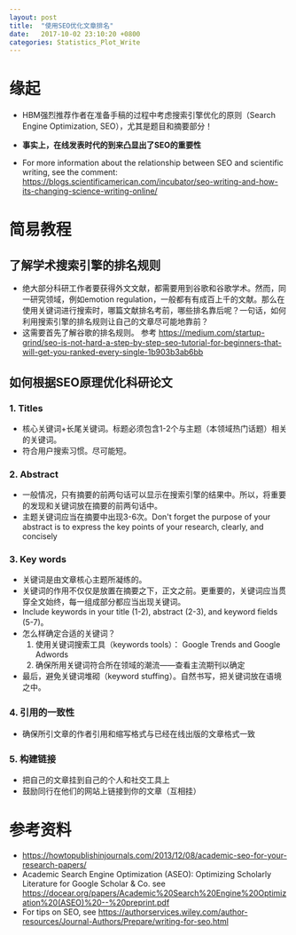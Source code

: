 ```yaml
---
layout: post
title:  "使用SEO优化文章排名"
date:   2017-10-02 23:10:20 +0800
categories: Statistics_Plot_Write
---
```


# 缘起
* HBM强烈推荐作者在准备手稿的过程中考虑搜索引擎优化的原则（Search Engine Optimization, SEO），尤其是题目和摘要部分！

* **事实上，在线发表时代的到来凸显出了SEO的重要性**
* For more information about the relationship between SEO and scientific writing, see the comment: https://blogs.scientificamerican.com/incubator/seo-writing-and-how-its-changing-science-writing-online/

# 简易教程
## 了解学术搜索引擎的排名规则
* 绝大部分科研工作者要获得外文文献，都需要用到谷歌和谷歌学术。然而，同一研究领域，例如emotion regulation，一般都有有成百上千的文献。那么在使用关键词进行搜索时，哪篇文献排名考前，哪些排名靠后呢？一句话，如何利用搜索引擎的排名规则让自己的文章尽可能地靠前？
* 这需要首先了解谷歌的排名规则。
参考 https://medium.com/startup-grind/seo-is-not-hard-a-step-by-step-seo-tutorial-for-beginners-that-will-get-you-ranked-every-single-1b903b3ab6bb
## 如何根据SEO原理优化科研论文
### 1. Titles
* 核心关键词+长尾关键词。标题必须包含1-2个与主题（本领域热门话题）相关的关键词。
* 符合用户搜索习惯。尽可能短。
### 2. Abstract
* 一般情况，只有摘要的前两句话可以显示在搜索引擎的结果中。所以，将重要的发现和关键词放在摘要的前两句话中。
* 主题关键词应当在摘要中出现3-6次。Don't forget the purpose of your abstract is to express the key points of your research, clearly, and concisely
### 3. Key words
* 关键词是由文章核心主题所凝练的。
* 关键词的作用不仅仅是放置在摘要之下，正文之前。更重要的，关键词应当贯穿全文始终，每一组成部分都应当出现关键词。
* Include keywords in your title (1-2), abstract (2-3), and keyword fields (5-7)。
* 怎么样确定合适的关键词？
     1. 使用关键词搜索工具（keywords tools）： Google Trends and Google Adwords
     2. 确保所用关键词符合所在领域的潮流——查看主流期刊以确定
* 最后，避免关键词堆砌（keyword stuffing）。自然书写，把关键词放在语境之中。
### 4. 引用的一致性
* 确保所引文章的作者引用和缩写格式与已经在线出版的文章格式一致
### 5. 构建链接
* 把自己的文章挂到自己的个人和社交工具上
* 鼓励同行在他们的网站上链接到你的文章（互相挂）
# 参考资料
* https://howtopublishinjournals.com/2013/12/08/academic-seo-for-your-research-papers/
* Academic Search Engine Optimization (ASEO): Optimizing Scholarly Literature for Google Scholar & Co. see https://docear.org/papers/Academic%20Search%20Engine%20Optimization%20(ASEO)%20--%20preprint.pdf
* For tips on SEO, see https://authorservices.wiley.com/author-resources/Journal-Authors/Prepare/writing-for-seo.html
